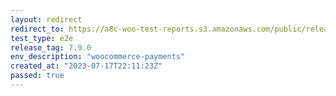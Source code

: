 ```yaml
---
layout: redirect
redirect_to: https://a8c-woo-test-reports.s3.amazonaws.com/public/release/7.9.0/woocommerce-payments/e2e/index.html
test_type: e2e
release_tag: 7.9.0
env_description: "woocommerce-payments"
created_at: "2023-07-17T22:11:23Z"
passed: true
---
```

